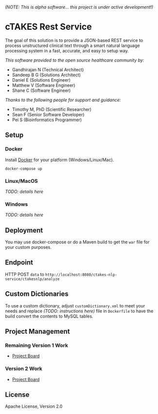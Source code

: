 _(NOTE: This is alpha software... this project is under active development!)_

# cTAKES Rest Service

The goal of this solution is to provide a JSON-based REST service to process unstructured clinical text through a smart natural language processing system in a fast, accurate, and easy to setup way.

_This software provided to the open source healthcare community by:_

- Gandhirajan N (Technical Architect)
- Sandeep B G (Solutions Architect)
- Daniel E (Solutions Engineer)
- Matthew V (Software Engineer)
- Shane C (Software Engineer)

_Thanks to the following people for support and guidance:_

- Timothy M, PhD (Scientific Researcher)
- Sean F (Senior Software Developer)
- Pei S (Bioinformatics Programmer)

## Setup

### Docker

Install [Docker](https://www.docker.com/) for your platform (Windows/Linux/Mac).

```
docker-compose up
```

### Linux/MacOS

_TODO: details here_

### Windows

_TODO: details here_

## Deployment

You may use docker-compose or do a Maven build to get the `war` file for your custom purposes.

## Endpoint

HTTP POST `data` to `http://localhost:8080/ctakes-nlp-service/ctakesnlp/analyze`

## Custom Dictionaries

To use a custom dictionary, adjust `customDictionary.xml` to meet your needs and replace _(TODO: instructions here)_ file in `Dockerfile` to have the build convert the contents to MySQL tables.

## Project Management

### Remaining Version 1 Work

- [Project Board](https://github.com/GoTeamEpsilon/ctakes-rest-service/projects/1)

### Version 2 Work

- [Project Board](https://github.com/GoTeamEpsilon/ctakes-rest-service/projects/2)

## License

Apache License, Version 2.0
